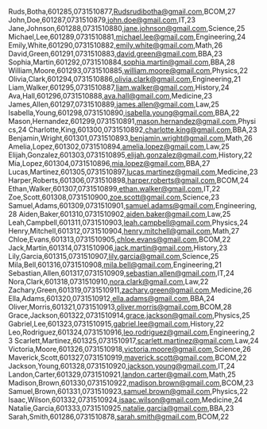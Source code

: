 Ruds,Botha,601285,0731510877,Rudsrudibotha@gmail.com,BCOM,27
John,Doe,601287,0731510879,john.doe@gmail.com,IT,23
Jane,Johnson,601288,0731510880,jane.johnson@gmail.com,Science,25
Michael,Lee,601289,0731510881,michael.lee@gmail.com,Engineering,24
Emily,White,601290,0731510882,emily.white@gmail.com,Math,26
David,Green,601291,0731510883,david.green@gmail.com,BBA,23
Sophia,Martin,601292,0731510884,sophia.martin@gmail.com,BBA,28
William,Moore,601293,0731510885,william.moore@gmail.com,Physics,22
Olivia,Clark,601294,0731510886,olivia.clark@gmail.com,Engineering,21
Liam,Walker,601295,0731510887,liam.walker@gmail.com,History,24
Ava,Hall,601296,0731510888,ava.hall@gmail.com,Medicine,23
James,Allen,601297,0731510889,james.allen@gmail.com,Law,25
Isabella,Young,601298,0731510890,isabella.young@gmail.com,BBA,22
Mason,Hernandez,601299,0731510891,mason.hernandez@gmail.com,Physics,24
Charlotte,King,601300,0731510892,charlotte.king@gmail.com,BBA,23
Benjamin,Wright,601301,0731510893,benjamin.wright@gmail.com,Math,26
Amelia,Lopez,601302,0731510894,amelia.lopez@gmail.com,Law,25
Elijah,Gonzalez,601303,0731510895,elijah.gonzalez@gmail.com,History,22
Mia,Lopez,601304,0731510896,mia.lopez@gmail.com,BBA,27
Lucas,Martinez,601305,0731510897,lucas.martinez@gmail.com,Medicine,23
Harper,Roberts,601306,0731510898,harper.roberts@gmail.com,BCOM,24
Ethan,Walker,601307,0731510899,ethan.walker@gmail.com,IT,22
Zoe,Scott,601308,0731510900,zoe.scott@gmail.com,Science,23
Samuel,Adams,601309,0731510901,samuel.adams@gmail.com,Engineering,28
Aiden,Baker,601310,0731510902,aiden.baker@gmail.com,Law,25
Leah,Campbell,601311,0731510903,leah.campbell@gmail.com,Physics,24
Henry,Mitchell,601312,0731510904,henry.mitchell@gmail.com,Math,27
Chloe,Evans,601313,0731510905,chloe.evans@gmail.com,BCOM,22
Jack,Martin,601314,0731510906,jack.martin@gmail.com,History,23
Lily,Garcia,601315,0731510907,lily.garcia@gmail.com,Science,25
Mila,Bell,601316,0731510908,mila.bell@gmail.com,Engineering,21
Sebastian,Allen,601317,0731510909,sebastian.allen@gmail.com,IT,24
Nora,Clark,601318,0731510910,nora.clark@gmail.com,Law,22
Zachary,Green,601319,0731510911,zachary.green@gmail.com,Medicine,26
Ella,Adams,601320,0731510912,ella.adams@gmail.com,BBA,24
Oliver,Morris,601321,0731510913,oliver.morris@gmail.com,BCOM,28
Grace,Jackson,601322,0731510914,grace.jackson@gmail.com,Physics,25
Gabriel,Lee,601323,0731510915,gabriel.lee@gmail.com,History,22
Leo,Rodriguez,601324,0731510916,leo.rodriguez@gmail.com,Engineering,23
Scarlett,Martinez,601325,0731510917,scarlett.martinez@gmail.com,Law,24
Victoria,Moore,601326,0731510918,victoria.moore@gmail.com,Science,26
Maverick,Scott,601327,0731510919,maverick.scott@gmail.com,BCOM,22
Jackson,Young,601328,0731510920,jackson.young@gmail.com,IT,24
Landon,Carter,601329,0731510921,landon.carter@gmail.com,Math,25
Madison,Brown,601330,0731510922,madison.brown@gmail.com,BCOM,23
Samuel,Brown,601331,0731510923,samuel.brown@gmail.com,Physics,22
Isaac,Wilson,601332,0731510924,isaac.wilson@gmail.com,Medicine,24
Natalie,Garcia,601333,0731510925,natalie.garcia@gmail.com,BBA,23
Sarah,Smith,601286,0731510878,sarah.smith@gmail.com,BCOM,22
